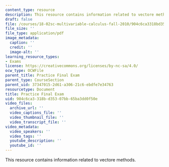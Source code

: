 ```yaml
---
content_type: resource
description: This resource contains information related to vectore methods.
draft: false
file: /courses/18-02sc-multivariable-calculus-fall-2010/904c6ca3318bd35307bb65ba3dd0f50e_MIT18_02SC_pracfinal.pdf
file_size: ''
file_type: application/pdf
image_metadata:
  caption: ''
  credit: ''
  image-alt: ''
learning_resource_types:
- Exams
license: https://creativecommons.org/licenses/by-nc-sa/4.0/
ocw_type: OCWFile
parent_title: Practice Final Exam
parent_type: CourseSection
parent_uid: 37347015-2d61-a306-21c6-ebdfe7e34763
resourcetype: Document
title: Practice Final Exam
uid: 904c6ca3-318b-d353-07bb-65ba3dd0f50e
video_files:
  archive_url: ''
  video_captions_file: ''
  video_thumbnail_file: ''
  video_transcript_file: ''
video_metadata:
  video_speakers: ''
  video_tags: ''
  youtube_description: ''
  youtube_id: ''
---
```

This resource contains information related to vectore methods.